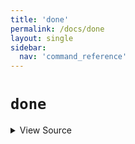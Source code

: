 ```yaml
---
title: 'done'
permalink: /docs/done
layout: single
sidebar:
  nav: 'command_reference'
---
```


# `done`



<details>
  <summary>View Source</summary>

{% highlight sh %}

!fn --shellpen-private contexts writeNullIfEmpty
!fn --shellpen-private contexts pop
!fn --shellpen-private writeDSL writeln "done"
{% endhighlight %}

</details>








